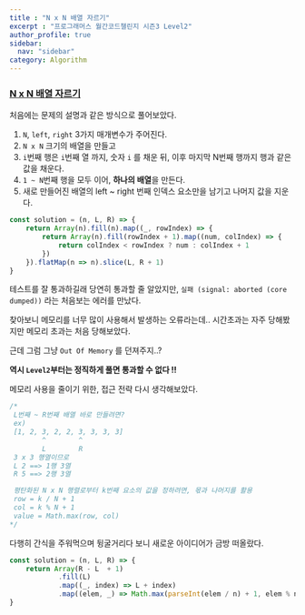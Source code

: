 ```yaml
---
title : "N x N 배열 자르기"
excerpt : "프로그래머스 월간코드챌린지 시즌3 Level2"
author_profile: true
sidebar:
  nav: "sidebar"
category: Algorithm
---
```

### **[N x N 배열 자르기](https://school.programmers.co.kr/learn/courses/30/lessons/87390)**

처음에는 문제의 설명과 같은 방식으로 풀어보았다.
1. `N`, `left`, `right` 3가지 매개변수가 주어진다.
2. `N x N` 크기의 배열을 만들고
3. `i`번째 행은 `i`번째 열 까지, 숫자 `i` 를 채운 뒤, 이후 마지막 N번째 행까지 행과 같은 값을 채운다.
4. `1 ~ N`번째 행을 모두 이어, **하나의 배열**을 만든다.
5. 새로 만들어진 배열의 left ~ right 번째 인덱스 요소만을 남기고 나머지 값을 지운다.  
  
```javascript
const solution = (n, L, R) => {
    return Array(n).fill(n).map((_, rowIndex) => {
        return Array(n).fill(rowIndex + 1).map((num, colIndex) => {
            return colIndex < rowIndex ? num : colIndex + 1
        })
    }).flatMap(n => n).slice(L, R + 1)
}
``` 
테스트를 잘 통과하길래 당연히 통과할 줄 알았지만, `실패 (signal: aborted (core dumped))` 라는 처음보는 에러를 만났다.  
 
찾아보니 메모리를 너무 많이 사용해서 발생하는 오류라는데.. 시간초과는 자주 당해봤지만 메모리 초과는 처음 당해보았다.  

근데 그럼 그냥 `Out Of Memory` 를 던져주지..?  

**역시 `Level2`부터는 정직하게 풀면 통과할 수 없다 !!**   

메모리 사용을 줄이기 위한, 접근 전략 다시 생각해보았다.

```javascript
/*
 L번째 ~ R번째 배열 바로 만들려면?
 ex)
 [1, 2, 3, 2, 2, 3, 3, 3, 3]
        ^        ^ 
        L        R
 3 x 3 행열이므로
 L 2 ==> 1행 3열 
 R 5 ==> 2행 3열         

 평탄화된 N x N 행렬로부터 k번째 요소의 값을 정하려면, 몫과 나머지를 활용
 row = k / N + 1
 col = k % N + 1 
 value = Math.max(row, col)
*/
```
다행히 간식을 주워먹으며 뒹굴거리다 보니 새로운 아이디어가 금방 떠올랐다.  

```javascript
const solution = (n, L, R) => {
    return Array(R - L  + 1)
            .fill(L)
            .map((_, index) => L + index)
            .map((elem, _) => Math.max(parseInt(elem / n) + 1, elem % n + 1))
}
```